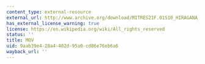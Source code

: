 ```yaml
---
content_type: external-resource
external_url: http://www.archive.org/download/MITRES21F.01S10_HIRAGANA_EXERCISES/3a7.mov
has_external_license_warning: true
license: https://en.wikipedia.org/wiki/All_rights_reserved
status: ''
title: MOV
uid: 9aab39e4-28a4-402d-95a0-cd86e76eb6a6
wayback_url: ''
---
```


